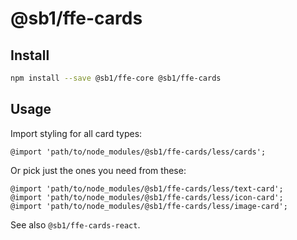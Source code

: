 # @sb1/ffe-cards

## Install

```bash
npm install --save @sb1/ffe-core @sb1/ffe-cards
```

## Usage

Import styling for all card types:

```less
@import 'path/to/node_modules/@sb1/ffe-cards/less/cards';
```

Or pick just the ones you need from these:

```less
@import 'path/to/node_modules/@sb1/ffe-cards/less/text-card';
@import 'path/to/node_modules/@sb1/ffe-cards/less/icon-card';
@import 'path/to/node_modules/@sb1/ffe-cards/less/image-card';
```

See also `@sb1/ffe-cards-react`.
